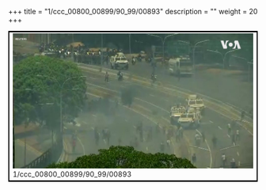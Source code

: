 +++
title = "1/ccc_00800_00899/90_99/00893"
description = ""
weight = 20
+++

<table style="border:2px solid black;max-width:800px;max-height:800px;" 
><tr><td>
<img class="center-fit-jpg"
src="/jpg_/aaa_20190430_NxaOmWaI8sI_00892.jpg">
1/ccc_00800_00899/90_99/00893
</img></td></tr></table>
